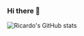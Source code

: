 ### Hi there 👋

<!--
**odraciry/odraciry** is a ✨ _special_ ✨ repository because its `README.md` (this file) appears on your GitHub profile.

Here are some ideas to get you started:

- 🔭 I’m currently working on ...
- 🌱 I’m currently learning ...
- 👯 I’m looking to collaborate on ...
- 🤔 I’m looking for help with ...
- 💬 Ask me about ...
- 📫 How to reach me: ...
- 😄 Pronouns: ...
- ⚡ Fun fact: ...
-->
![Ricardo's GitHub stats](https://github-readme-stats.vercel.app/api(https://github.com/odraciry/odraciry)anuraghazra&show_icons=true&theme=radical)
